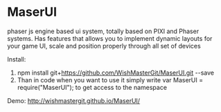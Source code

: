 # MaserUI
phaser js engine based ui system, totally based on PIXI and Phaser systems. Has features that allows you to implement dynamic layouts for your game UI, scale and position properly through all set of devices

Install:
1. npm install git+https://github.com/WishMasterGit/MaserUI.git --save
2. Than in code when you want to use it simply write var MaserUI = require("MaserUI"); to get access to the namespace

Demo: http://wishmastergit.github.io/MaserUI/



